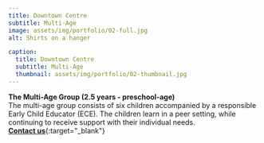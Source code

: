 ```yaml
---
title: Downtown Centre
subtitle: Multi-Age
image: assets/img/portfolio/02-full.jpg
alt: Shirts on a hanger

caption:
  title: Downtown Centre
  subtitle: Multi-Age
  thumbnail: assets/img/portfolio/02-thumbnail.jpg
---
```

**The Multi-Age Group (2.5 years - preschool-age)**  
The multi-age group consists of six children accompanied by a responsible Early Child Educator (ECE). The children learn in a peer setting, while continuing to receive support with their individual needs.  
[**Contact us**](https://37be2d10fns.typeform.com/to/P46qj3u9){:target="_blank"}
